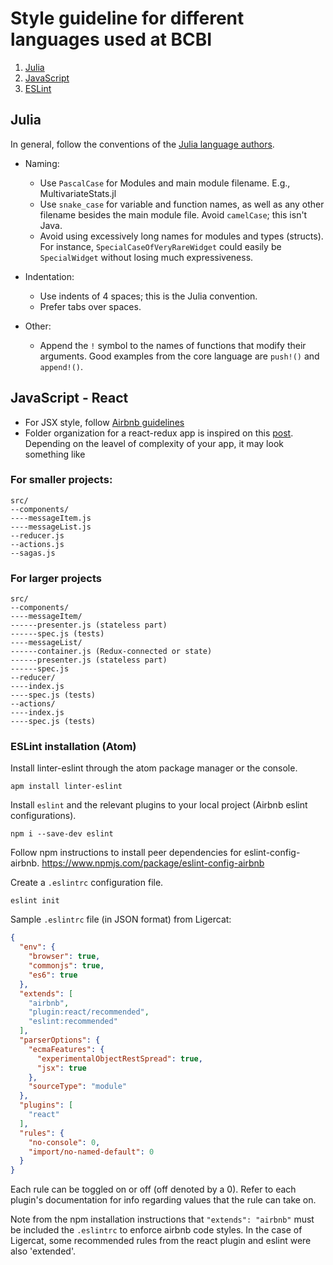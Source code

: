 # Style guideline for different languages used at BCBI

1. [Julia](#julia)
2. [JavaScript](#javascript_react)
3. [ESLint](#eslint)

## Julia
In general, follow the conventions of the [Julia language authors](http://docs.julialang.org/en/release-0.5/manual/style-guide/).

* Naming:
  * Use `PascalCase` for Modules and main module filename. E.g., MultivariateStats.jl
  * Use `snake_case` for variable and function names, as well as any other filename besides the main module file. Avoid `camelCase`; this isn't Java.
  * Avoid using excessively long names for modules and types (structs). For instance, `SpecialCaseOfVeryRareWidget` could easily be `SpecialWidget` without losing much expressiveness. 

* Indentation:
  * Use indents of 4 spaces; this is the Julia convention.
  * Prefer tabs over spaces.

* Other:
  * Append the `!` symbol to the names of functions that modify their arguments. Good examples from the core language are `push!()` and `append!()`.

<a name="javascript_react"/></a>
## JavaScript - React

* For JSX style, follow [Airbnb guidelines](https://github.com/airbnb/javascript/tree/master/react)
* Folder organization for a react-redux app is inspired on this [post](https://www.robinwieruch.de/tips-to-learn-react-redux/#folderOrganization). Depending on the leavel of complexity of your app, it may look something like

### For smaller projects:

```
src/
--components/
----messageItem.js
----messageList.js
--reducer.js
--actions.js
--sagas.js
```

### For larger projects

```
src/
--components/  
----messageItem/
------presenter.js (stateless part)
------spec.js (tests)
----messageList/
------container.js (Redux-connected or state)
------presenter.js (stateless part)
------spec.js
--reducer/
----index.js
----spec.js (tests)
--actions/
----index.js
----spec.js (tests)
```

<a name="eslint"/></a>
### ESLint installation (Atom)


Install linter-eslint through the atom package manager or the console.

```console
apm install linter-eslint
```
Install `eslint` and the relevant plugins to your local project (Airbnb eslint configurations).

```console
npm i --save-dev eslint
```

Follow npm instructions to install peer dependencies for eslint-config-airbnb. https://www.npmjs.com/package/eslint-config-airbnb

Create a `.eslintrc` configuration file.

```console
eslint init
```

Sample `.eslintrc` file (in JSON format) from Ligercat:

```json
{
  "env": {
    "browser": true,
    "commonjs": true,
    "es6": true
  },
  "extends": [
    "airbnb",
    "plugin:react/recommended",
    "eslint:recommended"
  ],
  "parserOptions": {
    "ecmaFeatures": {
      "experimentalObjectRestSpread": true,
      "jsx": true
    },
    "sourceType": "module"
  },
  "plugins": [
    "react"
  ],
  "rules": {
    "no-console": 0,
    "import/no-named-default": 0
  }
}
```

Each rule can be toggled on or off (off denoted by a 0). Refer to each plugin's documentation for info regarding values that the rule can take on.

Note from the npm installation instructions that `"extends": "airbnb"` must be included the `.eslintrc` to enforce airbnb code styles. In the case of Ligercat, some recommended rules from the react plugin and eslint were also 'extended'.
